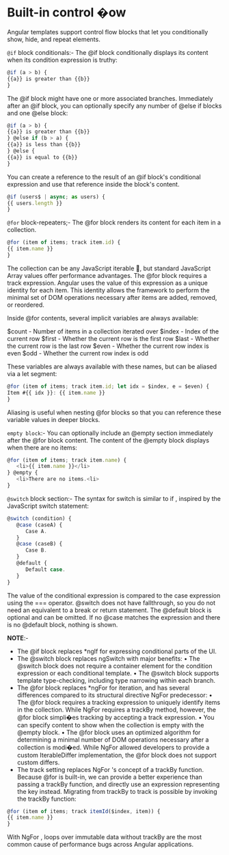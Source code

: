 # Built-in control �ow

Angular templates support control flow blocks that let you conditionally show, hide, and repeat elements.

`@if` block conditionals:- The @if block conditionally displays its content when its condition expression is truthy:

```ts
@if (a > b) {
{{a}} is greater than {{b}}
}
```

The @if block might have one or more associated branches. Immediately after an @if block, you can optionally specify any number of @else if blocks and one @else block:

```ts
@if (a > b) {
{{a}} is greater than {{b}}
} @else if (b > a) {
{{a}} is less than {{b}}
} @else {
{{a}} is equal to {{b}}
}
```

You can create a reference to the result of an @if block's conditional expression and use that reference inside the block's content.

```ts
@if (users$ | async; as users) {
{{ users.length }}
}
```

`@for` block-repeaters;- The @for block renders its content for each item in a collection.

```ts
@for (item of items; track item.id) {
{{ item.name }}
}
```

The collection can be any JavaScript iterable , but standard JavaScript Array values offer performance advantages.
The @for block requires a track expression. Angular uses the value of this expression as a unique identity for each item. This identity allows the framework to perform the minimal set of DOM operations necessary after items are added, removed, or reordered.

Inside @for contents, several implicit variables are always available:

$count - Number of items in a collection iterated over
$index - Index of the current row
$first - Whether the current row is the first row
$last - Whether the current row is the last row
$even - Whether the current row index is even
$odd - Whether the current row index is odd

These variables are always available with these names, but can be aliased via a let segment:

```ts
@for (item of items; track item.id; let idx = $index, e = $even) {
Item #{{ idx }}: {{ item.name }}
}
```

Aliasing is useful when nesting @for blocks so that you can reference these variable values in deeper blocks.

`empty block`:- You can optionally include an @empty section immediately after the @for block content. The content of the @empty block displays when there are no items:

```ts
@for (item of items; track item.name) {
   <li>{{ item.name }}</li>
} @empty {
   <li>There are no items.<li>
}
```

`@switch` block section:- The syntax for switch is similar to if , inspired by the JavaScript switch statement:

```ts
@switch (condition) {
   @case (caseA) {
      Case A.
   }
   @case (caseB) {
      Case B.
   }
   @default {
      Default case.
   }
}
```

The value of the conditional expression is compared to the case expression using the === operator.
@switch does not have fallthrough, so you do not need an equivalent to a break or return statement.
The @default block is optional and can be omitted. If no @case matches the expression and there is no @default block, nothing is shown.

**NOTE**:-

- The @if block replaces *ngIf for expressing conditional parts of the UI.
- The @switch block replaces ngSwitch with major benefits:
   • The @switch block does not require a container element for the condition expression or each conditional template.
   • The @switch block supports template type-checking, including type narrowing within each branch.
- The @for block replaces *ngFor for iteration, and has several differences compared to its structural directive NgFor predecessor:
   • The @for block requires a tracking expression to uniquely identify items in the collection. While NgFor requires a trackBy method, however, the @for block simpli�es tracking by accepting a track expression.
   • You can specify content to show when the collection is empty with the @empty block.
   • The @for block uses an optimized algorithm for determining a minimal number of DOM operations necessary after a collection is modi�ed. While NgFor allowed developers to provide a custom IterableDiffer implementation, the @for block does not support custom differs.
- The track setting replaces NgFor 's concept of a trackBy function. Because @for is built-in, we can provide a better experience than passing a trackBy function, and directly use an expression representing the key instead. Migrating from trackBy to track is possible by invoking the trackBy function:

```ts
@for (item of items; track itemId($index, item)) {
{{ item.name }}
}
```

With NgFor , loops over immutable data without trackBy are the most common cause of performance bugs across Angular applications.
